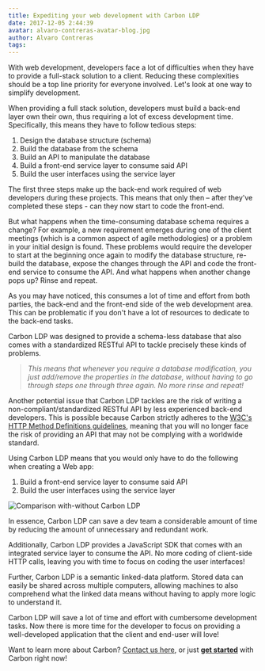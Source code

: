 ```yaml
---
title: Expediting your web development with Carbon LDP
date: 2017-12-05 2:44:39
avatar: alvaro-contreras-avatar-blog.jpg
author: Alvaro Contreras
tags:
---
```


With web development, developers face a lot of difficulties when they have to provide a full-stack solution to a client. Reducing these complexities should be a top line priority for everyone involved. Let's look at one way to simplify development.
<!-- more -->

When providing a full stack solution, developers must build a back-end layer own their own, thus requiring a lot of excess development time. Specifically, this means they have to follow tedious steps:

1. Design the database structure (schema)
2. Build the database from the schema
3. Build an API to manipulate the database
4. Build a front-end service layer to consume said API
5. Build the user interfaces using the service layer

The first three steps make up the back-end work required of web developers during these projects. This means that only then – after they've completed these steps - can they now start to code the front-end.

But what happens when the time-consuming database schema requires a change? For example, a new requirement emerges during one of the client meetings (which is a common aspect of agile methodologies) or a problem in your initial design is found. These problems would require the developer to start at the beginning once again to modify the database structure, re-build the database, expose the changes through the API and code the front-end service to consume the API. And what happens when another change pops up? Rinse and repeat.

As you may have noticed, this consumes a lot of time and effort from both parties, the back-end and the front-end side of the web development area. This can be problematic if you don't have a lot of resources to dedicate to the back-end tasks.

Carbon LDP was designed to provide a schema-less database that also comes with a standardized RESTful API to tackle precisely these kinds of problems.

> *This means that whenever you require a database modification, you just add/remove the properties in the database, without having to go through steps one through three again.*
> *No more rinse and repeat!*

Another potential issue that Carbon LDP tackles are the risk of writing a non-compliant/standardized RESTful API by less experienced back-end developers. This is possible because Carbon strictly adheres to the [W3C's HTTP Method Definitions guidelines](https://www.w3.org/Protocols/rfc2616/rfc2616-sec9.html), meaning that you will no longer face the risk of providing an API that may not be complying with a worldwide standard.

Using Carbon LDP means that you would only have to do the following when creating a Web app:

1. Build a front-end service layer to consume said API
2. Build the user interfaces using the service layer

![Comparison with-without Carbon LDP](/assets/images/With-and-without-Carbon.png)

In essence, Carbon LDP can save a dev team a considerable amount of time by reducing the amount of unnecessary and redundant work.

Additionally, Carbon LDP provides a JavaScript SDK that comes with an integrated service layer to consume the API. No more coding of client-side HTTP calls, leaving you with time to focus on coding the user interfaces!

Further, Carbon LDP is a semantic linked-data platform. Stored data can easily be shared across multiple computers, allowing machines to also comprehend what the linked data means without having to apply more logic to understand it.

Carbon LDP will save a lot of time and effort with cumbersome development tasks. Now there is more time for the developer to focus on providing a well-developed application that the client and end-user will love!

Want to learn more about Carbon? [Contact us here](https://base22.com/wps/portal/base22/contact/contact), or just **[get started](https://carbonldp.com/documentation/v1.0.x/quick-start-guide/)** with Carbon right now!

